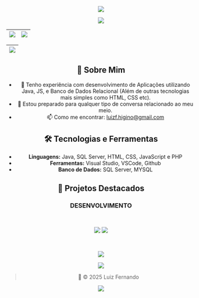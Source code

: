 <div align="center">

[//]: Header

![][header_wave]

[//]: Content


![][presentation]

| ![][card_stats] | ![][card_langs] |
| :-------------- | :-------------- |

| ![][card_commit] | 
| :--------------- |

## 🚀 Sobre Mim

- 💼 Tenho experiência com desenvolvimento de Aplicações utilizando Java, JS, e Banco de Dados Relacional (Além de outras tecnologias mais simples como HTML, CSS etc).
- 💬 Estou preparado para qualquer tipo de conversa relacionado ao meu meio.
- 📫 Como me encontrar: [luizf.higino@gmail.com](mailto:luizf.higino@gmail.com)

## 🛠️ Tecnologias e Ferramentas

- **Linguagens:** Java, SQL Server, HTML, CSS, JavaScript e PHP
- **Ferramentas:** Visual Studio, VSCode, Github
- **Banco de Dados:** SQL Server, MYSQL

## 📂 Projetos Destacados

### DESENVOLVIMENTO


<!--| ![][card_streak] |
| :--------------- |-->
  
<br/>

[![][badge_gmail]](mailto:luizf.higino@gmail.com)
[![][badge_discord]](https://discordapp.com/users/loisrostov/)
<!--| [![][badge_linkedin]](https://www.linkedin.com/in/luizfernando/) |-->

<br/>

![][badge_opsystem]

![][badge_knowledges]

[//]: Footer

> 🚀 © 2025 Luiz Fernando

![][footer_wave]

</div>

[//]: Links

<!-- Layouts -->

[header_wave]: https://capsule-render.vercel.app/api?type=waving&height=200&color=black&reversal=false&section=header
[footer_wave]: https://capsule-render.vercel.app/api?type=waving&height=100&color=black&reversal=false&section=footer

<!-- Badges -->

[badge_gmail]: https://img.shields.io/badge/GMAIL-DCE0E8?style=for-the-badge&logo=gmail&logoColor=e34033
[badge_discord]: https://img.shields.io/badge/DISCORD-5865F2?style=for-the-badge&logo=discord&logoColor=cad3f5
[badge_linkedin]: https://img.shields.io/badge/LINKEDIN-0E76A8?style=for-the-badge&logo=linkedin&logoColor=cad3f5
[badge_opsystem]: https://skillicons.dev/icons?i=kali,windows
[badge_knowledges]: https://skillicons.dev/icons?i=windows,kali,linkedin,git,gitlab,github,devto,netlify,stackoverflow,discord,gmail,visualstudio,vscode,sublime,postgres,mysql,mongodb,html,css,tailwind,js,php,dotnet,cs,cpp,c,java,arduino,python,lua

<!-- Metrics -->

[card_stats]: https://github-profile-summary-cards.vercel.app/api/cards/stats?username=HiginoFernando&theme=default
[card_langs]: https://github-profile-summary-cards.vercel.app/api/cards/repos-per-language?username=HiginoFernando&theme=default
[card_commit]: https://github-profile-summary-cards.vercel.app/api/cards/profile-details?username=HiginoFernando&theme=default
[card_streak]: https://github-readme-streak-stats.herokuapp.com/?user=HiginoFernando&theme=default&hide_border=true&locale=pt_BR

<!-- Text -->

[presentation]: https://readme-typing-svg.herokuapp.com?font=Space+Grotesk&size=35&duration=1500&pause=500&color=C2C2C2&background=FFFFFF00&center=true&vCenter=true&width=435&lines=%F0%9F%91%8B+Ol%C3%A1%2C+sou+Luiz!;%F0%9F%98%80+Bem-vindo!;%F0%9F%91%8B++Hey%2C+I'm+Luiz!;%F0%9F%98%80+Welcome!
